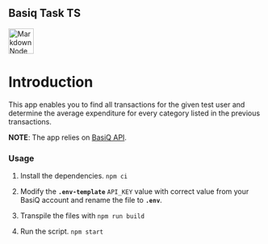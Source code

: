## Basiq Task TS
<img src="https://nodejs.org/static/images/logos/nodejs-new-pantone-black.svg"
     alt="Markdown Node icon"
     height="50px"
/>

# Introduction
This app enables you to find all transactions for the given test user and determine the average expenditure for every category listed in the previous transactions.

**NOTE**: The app relies on [BasiQ API](https://api.basiq.io/reference#getting-started).

### Usage

1. Install the dependencies.
`npm ci`

2. Modify the **`.env-template`** `API_KEY` value with correct value from your BasiQ account and rename the file to **`.env`**.

3. Transpile the files with `npm run build`

4. Run the script. `npm start`
